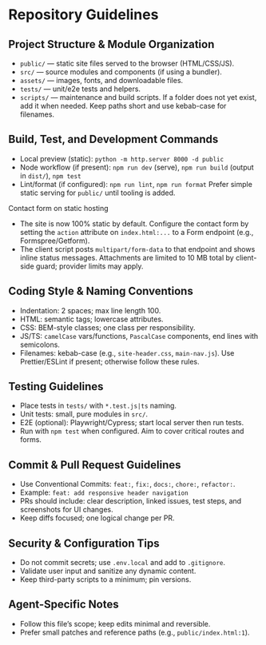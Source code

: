 # Repository Guidelines

## Project Structure & Module Organization
- `public/` — static site files served to the browser (HTML/CSS/JS).
- `src/` — source modules and components (if using a bundler).
- `assets/` — images, fonts, and downloadable files.
- `tests/` — unit/e2e tests and helpers.
- `scripts/` — maintenance and build scripts.
If a folder does not yet exist, add it when needed. Keep paths short and use kebab-case for filenames.

## Build, Test, and Development Commands
- Local preview (static): `python -m http.server 8000 -d public`
- Node workflow (if present): `npm run dev` (serve), `npm run build` (output in `dist/`), `npm test`
- Lint/format (if configured): `npm run lint`, `npm run format`
Prefer simple static serving for `public/` until tooling is added.

Contact form on static hosting
- The site is now 100% static by default. Configure the contact form by setting the `action` attribute on `index.html:...` to a Form endpoint (e.g., Formspree/Getform).
- The client script posts `multipart/form-data` to that endpoint and shows inline status messages. Attachments are limited to 10 MB total by client-side guard; provider limits may apply.

## Coding Style & Naming Conventions
- Indentation: 2 spaces; max line length 100.
- HTML: semantic tags; lowercase attributes.
- CSS: BEM-style classes; one class per responsibility.
- JS/TS: `camelCase` vars/functions, `PascalCase` components, end lines with semicolons.
- Filenames: kebab-case (e.g., `site-header.css`, `main-nav.js`).
Use Prettier/ESLint if present; otherwise follow these rules.

## Testing Guidelines
- Place tests in `tests/` with `*.test.js|ts` naming.
- Unit tests: small, pure modules in `src/`.
- E2E (optional): Playwright/Cypress; start local server then run tests.
- Run with `npm test` when configured. Aim to cover critical routes and forms.

## Commit & Pull Request Guidelines
- Use Conventional Commits: `feat:`, `fix:`, `docs:`, `chore:`, `refactor:`.
- Example: `feat: add responsive header navigation`
- PRs should include: clear description, linked issues, test steps, and screenshots for UI changes.
- Keep diffs focused; one logical change per PR.

## Security & Configuration Tips
- Do not commit secrets; use `.env.local` and add to `.gitignore`.
- Validate user input and sanitize any dynamic content.
- Keep third-party scripts to a minimum; pin versions.

## Agent-Specific Notes
- Follow this file’s scope; keep edits minimal and reversible.
- Prefer small patches and reference paths (e.g., `public/index.html:1`).
